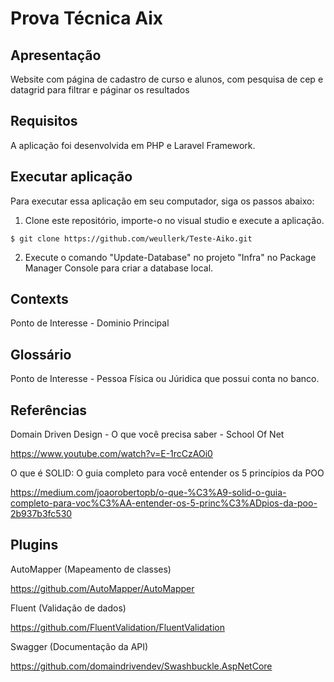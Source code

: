 # Prova Técnica Aix


## Apresentação
Website com página de cadastro de curso e alunos, com pesquisa de cep e datagrid para filtrar e páginar os resultados 

## Requisitos

A aplicação foi desenvolvida em PHP e Laravel Framework.
## Executar aplicação

Para executar essa aplicação em seu computador, siga os passos abaixo:

1) Clone este repositório, importe-o no visual studio e execute a aplicação.

```shell
$ git clone https://github.com/weullerk/Teste-Aiko.git
```
2) Execute o comando "Update-Database" no projeto "Infra" no Package Manager Console
para criar a database local.


## Contexts
Ponto de Interesse - Dominio Principal

## Glossário
Ponto de Interesse - Pessoa Física ou Júridica que possui conta no banco.

## Referências

Domain Driven Design - O que você precisa saber - School Of Net

https://www.youtube.com/watch?v=E-1rcCzAOi0

O que é SOLID: O guia completo para você entender os 5 princípios da POO

https://medium.com/joaorobertopb/o-que-%C3%A9-solid-o-guia-completo-para-voc%C3%AA-entender-os-5-princ%C3%ADpios-da-poo-2b937b3fc530

## Plugins
AutoMapper (Mapeamento de classes)

https://github.com/AutoMapper/AutoMapper

Fluent (Validação de dados)

https://github.com/FluentValidation/FluentValidation

Swagger (Documentação da API)

https://github.com/domaindrivendev/Swashbuckle.AspNetCore
